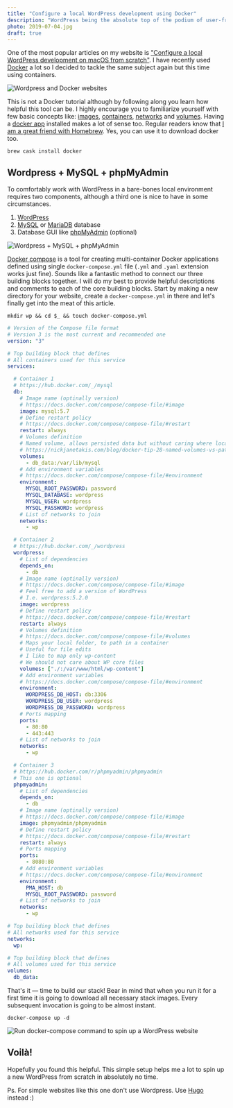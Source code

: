 ```yaml
---
title: "Configure a local WordPress development using Docker"
description: "WordPress being the absolute top of the podium of user-friendly content management systems can be cumbersome to spin up locally. Docker containers are perfect for tasks like this so let me explain."
photo: 2019-07-04.jpg
draft: true
---
```


One of the most popular articles on my website is ["Configure a local WordPress development on macOS from scratch"](https://pawelgrzybek.com/configure-a-local-wordpress-development-on-macos-from-scratch/). I have recently used [Docker](https://www.docker.com/) a lot so I decided to tackle the same subject again but this time using containers.

![Wordpress and Docker websites](/photos/2019-07-04-1.jpg)

This is not a Docker tutorial although by following along you learn how helpful this tool can be. I highly encourage you to familiarize yourself with few basic concepts like: [images](https://docs.docker.com/glossary/?term=image), [containers](https://docs.docker.com/glossary/?term=container), [networks](https://docs.docker.com/config/containers/container-networking/) and [volumes](https://docs.docker.com/glossary/?term=volume). Having a [docker app](https://www.docker.com/get-started) installed makes a lot of sense too. Regular readers know that [I am a great friend with Homebrew](https://pawelgrzybek.com/homebrew-the-best-friend-of-the-macos-user/). Yes, you can use it to download docker too.

```
brew cask install docker
```

## Wordpress + MySQL + phpMyAdmin

To comfortably work with WordPress in a bare-bones local environment requires two components, although a third one is nice to have in some circumstances.

1. [WordPress](https://wordpress.org/)
2.  [MySQL](https://www.mysql.com/) or [MariaDB](https://mariadb.org/) database
3. Database GUI like [phpMyAdmin](https://www.phpmyadmin.net/) (optional)

![Wordpress + MySQL + phpMyAdmin](/photos/2019-07-04-2.jpg)

[Docker compose](https://docs.docker.com/compose/overview/) is a tool for creating multi-container Docker applications defined using single `docker-compose.yml` file (`.yml` and `.yaml` extension works just fine). Sounds like a fantastic method to connect our three building blocks together. I will do my best to provide helpful descriptions and comments to each of the core building blocks. Start by making a new directory for your website, create a `docker-compose.yml` in there and let's finally get into the meat of this article.

```
mkdir wp && cd $_ && touch docker-compose.yml
```

```yml
# Version of the Compose file format
# Version 3 is the most current and recommended one
version: "3"

# Top building block that defines
# All containers used for this service
services:

  # Container 1
  # https://hub.docker.com/_/mysql
  db:
    # Image name (optinally version)
    # https://docs.docker.com/compose/compose-file/#image
    image: mysql:5.7
    # Define restart policy
    # https://docs.docker.com/compose/compose-file/#restart
    restart: always
    # Volumes definition
    # Named volume, allows persisted data but without caring where locally it is stored
    # https://nickjanetakis.com/blog/docker-tip-28-named-volumes-vs-path-based-volumes
    volumes:
      - db_data:/var/lib/mysql
    # Add environment variables
    # https://docs.docker.com/compose/compose-file/#environment
    environment:
      MYSQL_ROOT_PASSWORD: password
      MYSQL_DATABASE: wordpress
      MYSQL_USER: wordpress
      MYSQL_PASSWORD: wordpress
    # List of networks to join
    networks:
      - wp

  # Container 2
  # https://hub.docker.com/_/wordpress
  wordpress:
    # List of dependencies
    depends_on:
      - db
    # Image name (optinally version)
    # https://docs.docker.com/compose/compose-file/#image
    # Feel free to add a version of WordPress
    # I.e. wordpress:5.2.0
    image: wordpress
    # Define restart policy
    # https://docs.docker.com/compose/compose-file/#restart
    restart: always
    # Volumes definition
    # https://docs.docker.com/compose/compose-file/#volumes
    # Maps your local folder, to path in a container
    # Useful for file edits
    # I like to map only wp-content
    # We should not care about WP core files
    volumes: ["./:/var/www/html/wp-content"]
    # Add environment variables
    # https://docs.docker.com/compose/compose-file/#environment
    environment:
      WORDPRESS_DB_HOST: db:3306
      WORDPRESS_DB_USER: wordpress
      WORDPRESS_DB_PASSWORD: wordpress
    # Ports mapping
    ports:
      - 80:80
      - 443:443
    # List of networks to join
    networks:
      - wp

  # Container 3
  # https://hub.docker.com/r/phpmyadmin/phpmyadmin
  # This one is optional
  phpmyadmin:
    # List of dependencies
    depends_on:
      - db
    # Image name (optinally version)
    # https://docs.docker.com/compose/compose-file/#image
    image: phpmyadmin/phpmyadmin
    # Define restart policy
    # https://docs.docker.com/compose/compose-file/#restart
    restart: always
    # Ports mapping
    ports:
      - 8080:80
    # Add environment variables
    # https://docs.docker.com/compose/compose-file/#environment
    environment:
      PMA_HOST: db
      MYSQL_ROOT_PASSWORD: password
    # List of networks to join
    networks:
      - wp

# Top building block that defines
# All networks used for this service
networks:
  wp:

# Top building block that defines
# All volumes used for this service
volumes:
  db_data:
```

That's it — time to build our stack! Bear in mind that when you run it for a first time it is going to download all necessary stack images. Every subsequent invocation is going to be almost instant.

```
docker-compose up -d 
```

![Run docker-compose command to spin up a WordPress website](/photos/2019-07-04-3.jpg)

## Voilà!

Hopefully you found this helpful. This simple setup helps me a lot to spin up a new WordPress from scratch in absolutely no time. 

Ps. For simple websites like this one don't use Wordpress. Use [Hugo](https://gohugo.io/) instead :)
